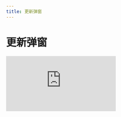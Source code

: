 ```yaml
---
title: 更新弹窗
---
```


# 更新弹窗

<div class="demo-box">
	<iframe scrolling="auto" frameborder="0" src="http://www.redou.vip/npro/#/pages/modules/update/update" class="demo-box-iframe"></iframe>
</div>